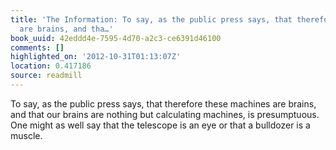 ```yaml
---
title: 'The Information: To say, as the public press says, that therefore these machines
  are brains, and tha…'
book_uuid: 42eddd4e-7595-4d70-a2c3-ce6391d46100
comments: []
highlighted_on: '2012-10-31T01:13:07Z'
location: 0.417186
source: readmill
---
```


To say, as the public press says, that therefore these machines are brains, and that our brains are nothing but calculating machines, is presumptuous. One might as well say that the telescope is an eye or that a bulldozer is a muscle.